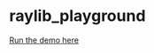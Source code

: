 # raylib_playground

[Run the demo here](https://tebtro.github.io/raylib_playground/run_tree/WEB/raylib_playground.html)
